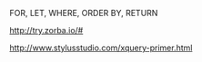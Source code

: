  FOR, LET, WHERE, ORDER BY, RETURN

http://try.zorba.io/#

http://www.stylusstudio.com/xquery-primer.html